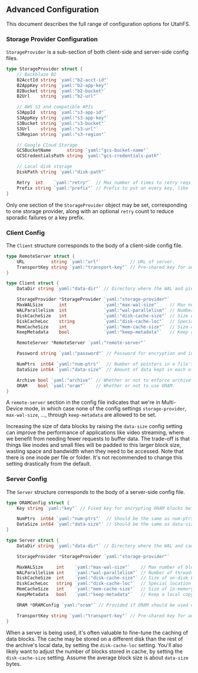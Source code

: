 Advanced Configuration
----------------------

This document describes the full range of configuration options for UtahFS.

### Storage Provider Configuration

`StorageProvider` is a sub-section of both client-side and server-side config
files.

```go
type StorageProvider struct {
	// Backblaze B2
	B2AcctId string `yaml:"b2-acct-id"`
	B2AppKey string `yaml:"b2-app-key"`
	B2Bucket string `yaml:"b2-bucket"`
	B2Url    string `yaml:"b2-url"`

	// AWS S3 and compatible APIs
	S3AppId  string `yaml:"s3-app-id"`
	S3AppKey string `yaml:"s3-app-key"`
	S3Bucket string `yaml:"s3-bucket"`
	S3Url    string `yaml:"s3-url"`
	S3Region string `yaml:"s3-region"`

	// Google Cloud Storage
	GCSBucketName      string `yaml:"gcs-bucket-name"`
	GCSCredentialsPath string `yaml:"gcs-credentials-path"`

	// Local disk storage
	DiskPath string `yaml:"disk-path"`

	Retry  int    `yaml:"retry"`  // Max number of times to retry reqs that fail.
	Prefix string `yaml:"prefix"` // Prefix to put on every key, like `folder-name/`.
}
```

Only one section of the `StorageProvider` object may be set, corresponding to
one storage provider, along with an optional `retry` count to reduce sporadic
failures or a key prefix.


### Client Config

The `Client` structure corresponds to the body of a client-side config file.

```go
type RemoteServer struct {
	URL          string `yaml:"url"`           // URL of server.
	TransportKey string `yaml:"transport-key"` // Pre-shared key for authenticating client and server.
}

type Client struct {
	DataDir string `yaml:"data-dir"` // Directory where the WAL and pin file should be kept. Default: .utahfs

	StorageProvider *StorageProvider `yaml:"storage-provider"`
	MaxWALSize      int              `yaml:"max-wal-size"`    // Max number of blocks to put in WAL before blocking on remote storage. Default: 128*1024 blocks
	WALParallelism  int              `yaml:"wal-parallelism"` // Number of threads to use when draining the WAL. Default: 1
	DiskCacheSize   int              `yaml:"disk-cache-size"` // Size of on-disk LRU cache. Default: 320*1024 blocks, -1 to disable.
	DiskCacheLoc    string           `yaml:"disk-cache-loc"`  // Special location for on-disk LRU cache. Default is to store cache inside data-dir.
	MemCacheSize    int              `yaml:"mem-cache-size"`  // Size of in-memory LRU cache. Default: 32*1024 blocks, -1 to disable.
	KeepMetadata    bool             `yaml:"keep-metadata"`   // Keep a local copy of metadata, always. Default: false.

	RemoteServer *RemoteServer `yaml:"remote-server"`

	Password string `yaml:"password"` // Password for encryption and integrity. User will be prompted if not provided.

	NumPtrs  int64 `yaml:"num-ptrs"`  // Number of pointers in a file's skiplist. Default: 12
	DataSize int64 `yaml:"data-size"` // Amount of data kept in each of a file's blocks. Default: 32 KiB

	Archive bool `yaml:"archive"` // Whether or not to enforce archive mode.
	ORAM    bool `yaml:"oram"`    // Whether or not to use ORAM.
}
```

A `remote-server` section in the config file indicates that we're in
Multi-Device mode, in which case none of the config settings `storage-provider`,
`max-wal-size`, ..., through `keep-metadata` are allowed to be set.

Increasing the size of data blocks by raising the `data-size` config setting can
improve the performance of applications like video streaming, where we benefit
from needing fewer requests to buffer data. The trade-off is that things like
inodes and small files will be padded to this larger block size, wasting space
and bandwidth when they need to be accessed. Note that there is one inode per
file or folder. It's not recommended to change this setting drastically from the
default.


### Server Config

The `Server` structure corresponds to the body of a server-side config file.

```go
type ORAMConfig struct {
	Key string `yaml:"key"` // Fixed key for encrypting ORAM blocks before being sent to the remote storage provider.

	NumPtrs  int64 `yaml:"num-ptrs"`  // Should be the same as num-ptrs in the client-side config.
	DataSize int64 `yaml:"data-size"` // Should be the same as data-size in the client-side config.
}

type Server struct {
	DataDir string `yaml:"data-dir"` // Directory where the WAL and cache should be kept. Default: utahfs-data

	StorageProvider *StorageProvider `yaml:"storage-provider"`

	MaxWALSize     int    `yaml:"max-wal-size"`    // Max number of blocks to put in WAL before blocking on remote storage. Default: 320*1024 blocks
	WALParallelism int    `yaml:"wal-parallelism"` // Number of threads to use when draining the WAL. Default: 1
	DiskCacheSize  int    `yaml:"disk-cache-size"` // Size of on-disk LRU cache. Default: 3200*1024 blocks, -1 to disable.
	DiskCacheLoc   string `yaml:"disk-cache-loc"`  // Special location for on-disk LRU cache. Default is to store cache inside data-dir.
	MemCacheSize   int    `yaml:"mem-cache-size"`  // Size of in-memory LRU cache. Default: 32*1024 blocks, -1 to disable.
	KeepMetadata   bool   `yaml:"keep-metadata"`   // Keep a local copy of metadata, always. Default: false.

	ORAM *ORAMConfig `yaml:"oram"` // Provided if ORAM should be used on the server-side.

	TransportKey string `yaml:"transport-key"` // Pre-shared key for authenticating client and server.
}
```

When a server is being used, it's often valuable to fine-tune the caching of
data blocks. The cache may be stored on a different disk than the rest of the
archive's local data, by setting the `disk-cache-loc` setting. You'll also
likely want to adjust the number of blocks stored in cache, by setting the
`disk-cache-size` setting. Assume the average block size is about `data-size`
bytes.
